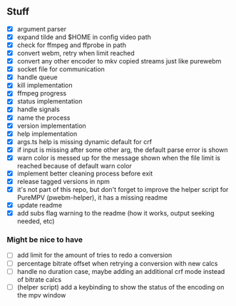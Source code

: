## Stuff

- [x] argument parser
- [x] expand tilde and $HOME in config video path
- [x] check for ffmpeg and ffprobe in path
- [x] convert webm, retry when limit reached
- [x] convert any other encoder to mkv copied streams just like purewebm
- [x] socket file for communication
- [x] handle queue
- [x] kill implementation
- [x] ffmpeg progress
- [x] status implementation
- [x] handle signals
- [x] name the process
- [x] version implementation
- [x] help implementation
- [x] args.ts help is missing dynamic default for crf
- [x] if input is missing after some other arg, the default parse error is shown
- [x] warn color is messed up for the message shown when the file limit is reached because of default warn color
- [x] implement better cleaning process before exit
- [x] release tagged versions in npm
- [x] it's not part of this repo, but don't forget to improve the helper script for PureMPV (pwebm-helper), it has a missing readme
- [x] update readme
- [x] add subs flag warning to the readme (how it works, output seeking needed, etc)

### Might be nice to have
- [ ] add limit for the amount of tries to redo a conversion
- [ ] percentage bitrate offset when retrying a conversion with new calcs
- [ ] handle no duration case, maybe adding an additional crf mode instead of bitrate calcs
- [ ] (helper script) add a keybinding to show the status of the encoding on the mpv window
